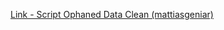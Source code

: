 [Link - Script Ophaned Data Clean (mattiasgeniar)](https://github.com/mattiasgeniar/zabbix-orphaned-data-cleanup)
